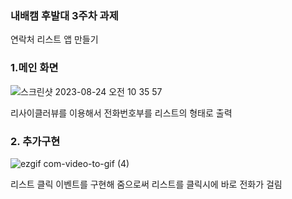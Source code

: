 ### 내배캠 후발대 3주차 과제
연락처 리스트 앱 만들기


### 1.메인 화면
![스크린샷 2023-08-24 오전 10 35 57](https://github.com/4seokhyeon/EX_Contact/assets/106301222/63b45652-32ee-4146-b973-75a2c390d8f6)

리사이클러뷰를 이용해서 전화번호부를 리스트의 형태로 출력

### 2. 추가구현
![ezgif com-video-to-gif (4)](https://github.com/4seokhyeon/EX_Contact/assets/106301222/068bb6ab-dc27-4ece-9f3a-6c2060c48429)

리스트 클릭 이벤트를 구현해 줌으로써 리스트를 클릭시에 바로 전화가 걸림
